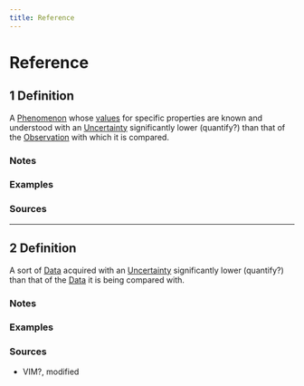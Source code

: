 ```yaml
---
title: Reference
---
```


# Reference

## 1 Definition

A [Phenomenon](../phenomenon) whose [values](../value) for specific properties are known and understood with an [Uncertainty](../uncertainty) significantly lower (quantify?) than that of the [Observation](../observation) with which it is compared.

### Notes 

### Examples 

### Sources

___

## 2 Definition

A sort of [Data](../data) acquired with an [Uncertainty](../uncertainty) significantly lower (quantify?) than that of the [Data](../data) it is being compared with.

### Notes 

### Examples 

### Sources
- VIM?, modified
